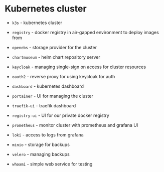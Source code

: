 # Kubernetes cluster

- `k3s` -  kubernetes cluster

- `registry` - docker registry in air-gapped environment to deploy images from

- `openebs` - storage provider for the cluster

- `chartmuseum` - helm chart repository server

- `keycloak` - managing single-sign on access for cluster resources

- `oauth2` - reverse proxy for using keycloak for auth

- `dashboard` - kubernetes dashboard

- `portainer` - UI for managing the cluster

- `traefik-ui` - traefik dashboard

- `registry-ui` - UI for our private docker registry

- `prometheus` - monitor cluster with prometheus and grafana UI

- `loki` - access to logs from grafana

- `minio` - storage for backups

- `velero` - managing backups

- `whoami` - simple web service for testing